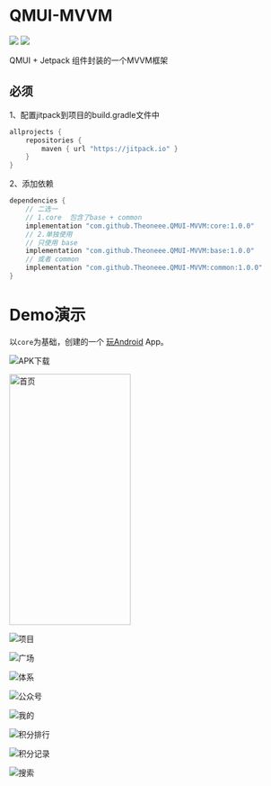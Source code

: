 # QMUI-MVVM

[![](https://jitpack.io/v/Theoneee/QMUI-MVVM.svg)](https://jitpack.io/#Theoneee/QMUI-MVVM)
[![](https://img.shields.io/badge/QQ群-761201022-red.svg)](https://jq.qq.com/?_wv=1027&k=r3OpQ2GX)

QMUI + Jetpack 组件封装的一个MVVM框架

## 必须

1、配置jitpack到项目的build.gradle文件中

```java
allprojects {
    repositories {
        maven { url "https://jitpack.io" }
    }
}
```
2、添加依赖

```java
dependencies {
    // 二选一
    // 1.core  包含了base + common
    implementation "com.github.Theoneee.QMUI-MVVM:core:1.0.0"
    // 2.单独使用
    // 只使用 base
    implementation "com.github.Theoneee.QMUI-MVVM:base:1.0.0"
    // 或者 common
    implementation "com.github.Theoneee.QMUI-MVVM:common:1.0.0"
}
```

# Demo演示

以`core`为基础，创建的一个 [玩Android](http://wanandroid.com/) App。

![APK下载](https://qr.api.cli.im/newqr/create?data=http%3A%2F%2Ffile.cudag.com%2F2022%2F03%2F24%2Fff9f53ed40de26de809f51f45f3ec478.apk&level=H&transparent=false&bgcolor=%23FFFFFF&forecolor=%23000&blockpixel=12&marginblock=2&logourl=&logoshape=no&size=300&bgimg=&text=&fontsize=30&fontcolor=&fontfamily=msyh.ttf&incolor=%231694e3&outcolor=&qrcode_eyes=pin-3.png&background=images%2Fbackground%2Fbg25.png&wper=0.84&hper=0.84&tper=0.08&lper=0.08&eye_use_fore=&qrpad=10&embed_text_fontfamily=simhei.ttc&body_type=0&qr_rotate=0&logo_pos=0&kid=cliim&key=18c7cb0b9b49f0123750f48a3c0478e6)

<img src="https://images.gitee.com/uploads/images/2021/0331/102531_dd1b7778_2286054.png" width="216" height="446" alt="首页"/><br/>

![项目](https://images.gitee.com/uploads/images/2021/0331/102553_02e4fe39_2286054.png "S10331-10010060(1).png")

![广场](https://images.gitee.com/uploads/images/2021/0331/102613_f127785c_2286054.png "S10331-10010786(1).png")

![体系](https://images.gitee.com/uploads/images/2021/0331/102637_bc67da88_2286054.png "S10331-10011338(1).png")

![公众号](https://images.gitee.com/uploads/images/2021/0331/102652_f1253db5_2286054.png "S10331-10011856(1).png")

![我的](https://images.gitee.com/uploads/images/2021/0331/102714_bd4b64e2_2286054.png "S10331-10012315(1).png")

![积分排行](https://images.gitee.com/uploads/images/2021/0331/102733_4430f4b7_2286054.png "S10331-10013191(1).png")

![积分记录](https://images.gitee.com/uploads/images/2021/0331/102748_1e0b447a_2286054.png "S10331-10013685(1).png")

![搜索](https://images.gitee.com/uploads/images/2021/0331/102759_3025f5e8_2286054.png "S10331-10015798(1).png")
